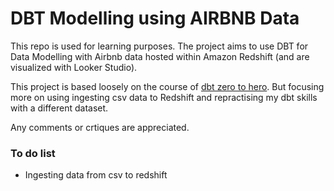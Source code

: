 # DBT Modelling using AIRBNB Data

This repo is used for learning purposes. The project aims to use DBT for Data Modelling with Airbnb data hosted within Amazon Redshift (and are visualized with Looker Studio).

This project is based loosely on the course of [dbt zero to hero]("https://github.com/nordquant/complete-dbt-bootcamp-zero-to-hero"). But focusing more on using ingesting csv data to Redshift and repractising my dbt skills with a different dataset.

Any comments or crtiques are appreciated.

### To do list
- Ingesting data from csv to redshift